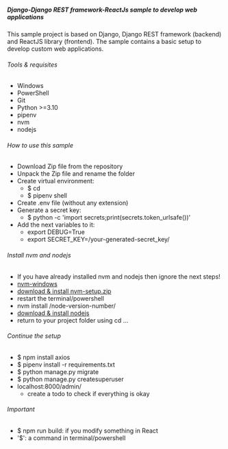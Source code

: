 ##### Django-Django REST framework-ReactJs sample to develop web applications

This sample project is based on Django, Django REST framework (backend) and ReactJS library (frontend). The sample contains a basic setup to develop custom web applications.

###### Tools & requisites
- Windows
- PowerShell
- Git
- Python >=3.10
- pipenv
- nvm
- nodejs

###### How to use this sample
- Download Zip file from the repository
- Unpack the Zip file and rename the folder
- Create virtual environment: 
  - $ cd <your-project-folder> 
  - $ pipenv shell
- Create .env file (without any extension)
- Generate a secret key: 
  - $ python -c 'import secrets;print(secrets.token_urlsafe())'
- Add the next variables to it:
  - export DEBUG=True
  - export SECRET_KEY=/your-generated-secret_key/

###### Install nvm and nodejs
- If you have already installed nvm and nodejs then ignore the next steps!
- [nvm-windows](https://github.com/coreybutler/nvm-windows#node-version-manager-nvm-for-windows)
- [download & install nvm-setup.zip](https://github.com/coreybutler/nvm-windows/releases)
- restart the terminal/powershell
- nvm install /node-version-number/
- [download & install nodejs](https://nodejs.org/en/download)
- return to your project folder using cd ...

###### Continue the setup
- $ npm install axios
- $ pipenv install -r requirements.txt
- $ python manage.py migrate
- $ python manage.py createsuperuser
- localhost:8000/admin/
  - create a todo to check if everything is okay

###### Important
- $ npm run build: if you modify something in React
- '$': a command in terminal/powershell